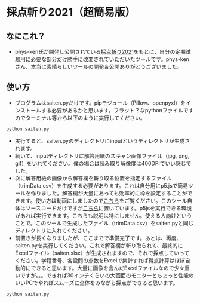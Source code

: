 # 採点斬り2021（超簡易版）

## なにこれ？
- phys-ken氏が開発し公開されている[採点斬り2021](https://phys-ken.github.io/saitenGiri2021/)をもとに、自分の定期試験用に必要な部分だけ勝手に改変されていただいたツールです。phys-kenさん、本当に素晴らしいツールの開発＆公開ありがとうございました。

## 使い方
- プログラムはsaiten.pyだけです。pipモジュール（Pillow、openpyxl）をインストールする必要があるかと思います。フラット？なpythonファイルですのでターミナル等から以下のように実行してください。
```
python saiten.py
```
- 実行すると、saiten.pyのディレクトリにinputというディレクトリが生成されます。
- 続いて、inputディレクトリに解答用紙のスキャン画像ファイル（jpg, png, gif）をいれてください。僕の場合は読み取り解像度は400DPIでいい感じでした。
- 次に解答用紙の画像から解答欄を斬り取る位置を指定するファイル（trimData.csv）を生成する必要があります。これは自分用にp5.jsで簡易ツールを作りました。解答欄が大量にあっても効率的に枠を設定することができます。使い方は動画にしましたので[こちら](https://youtu.be/k6i8D-YMjyk)をご覧ください。このツール自体はソースコードだけですが[こちら](https://editor.p5js.org/ke_takahashi/sketches/j7l-4Eb6l)に置いています。p5jsを実行できる環境があれば実行できます。こちらも説明は特にしません。使える人向けということで。このツールで生成したファイル（trimData.csv）をsaiten.pyと同じディレクトリに入れてください。
- 前置きが長くなりましたが、ここまでで準備完了です。あとは、再度、saiten.pyを実行してください。これで解答欄が斬り取られて、最終的にExcelファイル（saiten.xlsx）が生成されますので、それで採点していってください。学籍番号、各設問の点数をExcelで集計すれば得点計算はほぼ自動的にできると思います。大量に画像を含んだExcelファイルなので少々重いですが。。。できれば30インチくらいの大画面のモニターとちょっと性能のいいPCでやればスムーズに全体をみながら採点ができると思います。
```
python saiten.py
```

